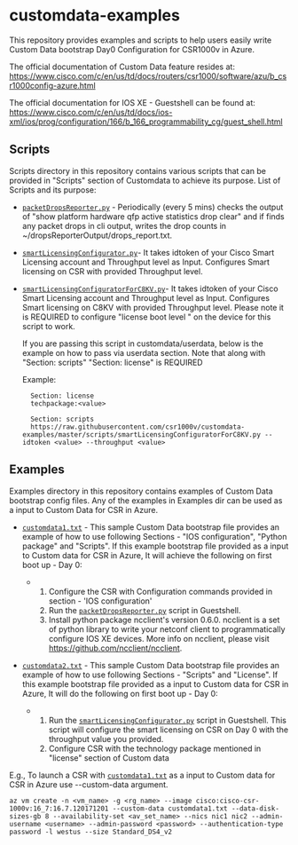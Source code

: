 # customdata-examples

This repository provides examples and scripts to help users easily write Custom Data bootstrap Day0 Configuration for CSR1000v in Azure.

The official documentation of Custom Data feature resides at:
https://www.cisco.com/c/en/us/td/docs/routers/csr1000/software/azu/b_csr1000config-azure.html

The official documentation for IOS XE - Guestshell can be found at:
https://www.cisco.com/c/en/us/td/docs/ios-xml/ios/prog/configuration/166/b_166_programmability_cg/guest_shell.html

## Scripts 
Scripts directory in this repository contains various scripts that can be provided in "Scripts" section of Customdata to achieve its purpose. List of Scripts and its purpose: 

* [```packetDropsReporter.py```](scripts/packetDropsReporter.py) - Periodically (every 5 mins) checks the output of "show platform hardware qfp active statistics drop clear" and if finds any packet drops in cli output, writes the drop counts in ~/dropsReporterOutput/drops_report.txt.

* [```smartLicensingConfigurator.py```](scripts/smartLicensingConfigurator.py)- It takes idtoken of your Cisco Smart Licensing account and Throughput level as Input. Configures Smart licensing on CSR with provided Throughput level.

* [```smartLicensingConfiguratorForC8KV.py```](scripts/smartLicensingConfiguratorForC8KV.py)- It takes idtoken of your Cisco Smart Licensing account and Throughput level as Input. Configures Smart licensing on C8KV with provided Throughput level. Please note it is REQUIRED to configure "license boot level <value>" on the device for this script to work.

    If you are passing this script in customdata/userdata, below is the example on how to pass via userdata section. 
    Note that along with "Section: scripts" "Section: license" is REQUIRED

    Example:

        Section: license
        techpackage:<value>
  
        Section: scripts
        https://raw.githubusercontent.com/csr1000v/customdata-examples/master/scripts/smartLicensingConfiguratorForC8KV.py --idtoken <value> --throughput <value>

## Examples
Examples directory in this repository contains examples of Custom Data bootstrap config files. Any of the examples in Examples dir can be used as a input to Custom Data for CSR in Azure. 

- [```customdata1.txt```](examples/customdata1.txt) - This sample Custom Data bootstrap file provides an example of how to use following       Sections - "IOS configuration", "Python package" and "Scripts". If this example bootstrap file provided as a input to Custom data         for CSR in Azure, It will achieve the following on first boot up - Day 0:
  - 1. Configure the CSR with Configuration commands provided in section - 'IOS configuration'
    2. Run the [```packetDropsReporter.py```](scripts/packetDropsReporter.py) script in Guestshell.
    3. Install python package ncclient's version 0.6.0. ncclient is a set of python library to write your netconf client to programmatically configure IOS XE devices. More info on ncclient, please visit https://github.com/ncclient/ncclient.

- [```customdata2.txt```](examples/customdata2.txt) - This sample Custom Data bootstrap file provides an example of how to use following       Sections - "Scripts" and "License". If this example bootstrap file provided as a input to Custom data for CSR in Azure, It will do 
    the following on first boot up - Day 0:
  - 1. Run the [```smartLicensingConfigurator.py```](scripts/smartLicensingConfigurator.py) script in Guestshell. This script will configure the smart licensing on CSR on Day 0 with the throughput value you provided.
    2. Configure CSR with the technology package mentioned in "license" section of Custom data 
    
E.g., To launch a CSR with [```customdata1.txt```](examples/customdata1.txt) as a input to Custom data for CSR in Azure use --custom-data argument.
```
az vm create -n <vm_name> -g <rg_name> --image cisco:cisco-csr-1000v:16_7:16.7.120171201 --custom-data customdata1.txt --data-disk-sizes-gb 8 --availability-set <av_set_name> --nics nic1 nic2 --admin-username <username> --admin-password <password> --authentication-type password -l westus --size Standard_DS4_v2 
```
